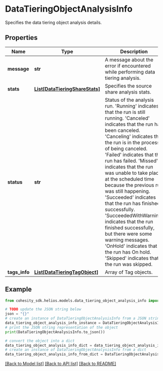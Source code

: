 # DataTieringObjectAnalysisInfo

Specifies the data tiering object analysis details.

## Properties

Name | Type | Description | Notes
------------ | ------------- | ------------- | -------------
**message** | **str** | A message about the error if encountered while performing data tiering analysis. | [optional] 
**stats** | [**List[DataTieringShareStats]**](DataTieringShareStats.md) | Specifies the source share analysis stats. | [optional] 
**status** | **str** | Status of the analysis run. &#39;Running&#39; indicates that the run is still running. &#39;Canceled&#39; indicates that the run has been canceled. &#39;Canceling&#39; indicates that the run is in the process of being  canceled. &#39;Failed&#39; indicates that the run has failed. &#39;Missed&#39; indicates that the run was unable to take place at the  scheduled time because the previous run was still happening. &#39;Succeeded&#39; indicates that the run has finished successfully. &#39;SucceededWithWarning&#39; indicates that the run finished  successfully, but there were some warning messages. &#39;OnHold&#39; indicates that the run has On hold. &#39;Skipped&#39; indicates that the run was skipped. | [optional] 
**tags_info** | [**List[DataTieringTagObject]**](DataTieringTagObject.md) | Array of Tag objects. | [optional] 

## Example

```python
from cohesity_sdk.helios.models.data_tiering_object_analysis_info import DataTieringObjectAnalysisInfo

# TODO update the JSON string below
json = "{}"
# create an instance of DataTieringObjectAnalysisInfo from a JSON string
data_tiering_object_analysis_info_instance = DataTieringObjectAnalysisInfo.from_json(json)
# print the JSON string representation of the object
print(DataTieringObjectAnalysisInfo.to_json())

# convert the object into a dict
data_tiering_object_analysis_info_dict = data_tiering_object_analysis_info_instance.to_dict()
# create an instance of DataTieringObjectAnalysisInfo from a dict
data_tiering_object_analysis_info_from_dict = DataTieringObjectAnalysisInfo.from_dict(data_tiering_object_analysis_info_dict)
```
[[Back to Model list]](../README.md#documentation-for-models) [[Back to API list]](../README.md#documentation-for-api-endpoints) [[Back to README]](../README.md)


